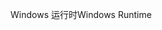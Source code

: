 <span data-ttu-id="a1dab-101">Windows 运行时</span><span class="sxs-lookup"><span data-stu-id="a1dab-101">Windows Runtime</span></span>